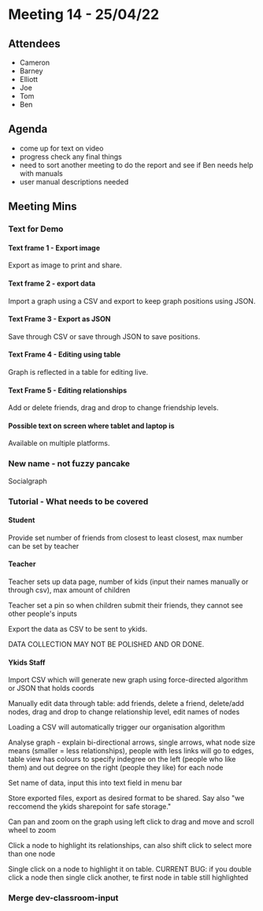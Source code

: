 # Meeting 14 - 25/04/22

## Attendees
- Cameron
- Barney
- Elliott
- Joe
- Tom
- Ben

## Agenda
- come up for text on video
- progress check any final things
- need to sort another meeting to do the report and see if Ben needs help with manuals
- user manual descriptions needed

## Meeting Mins

### Text for Demo

#### Text frame 1 - Export image

Export as image to print and share.

#### Text frame 2 - export data

Import a graph using a CSV and export to keep graph positions using JSON.


#### Text Frame 3 - Export as JSON

Save through CSV or save through JSON to save positions.

#### Text Frame 4 - Editing using table

Graph is reflected in a table for editing live.

#### Text Frame 5 - Editing relationships

Add or delete friends, drag and drop to change friendship levels.

#### Possible text on screen where tablet and laptop is

Available on multiple platforms.

### New name - not fuzzy pancake

Socialgraph

### Tutorial - What needs to be covered

#### Student

Provide set number of friends from closest to least closest, max number can be set by teacher
 
#### Teacher

Teacher sets up data page, number of kids (input their names manually or through csv), max amount of children

Teacher set a pin so when children submit their friends, they cannot see other people's inputs

Export the data as CSV to be sent to ykids.

DATA COLLECTION MAY NOT BE POLISHED AND OR DONE.

#### Ykids Staff

Import CSV which will generate new graph using force-directed algorithm or JSON that holds coords

Manually edit data through table: add friends, delete a friend, delete/add nodes, drag and drop to change relationship level, edit names of nodes

Loading a CSV will automatically trigger our organisation algorithm

Analyse graph - explain bi-directional arrows, single arrows, what node size means (smaller = less relationships), people with less links will go to edges, table view has colours to specify indegree on the left (people who like them) and out degree on the right (people they like) for each node

Set name of data, input this into text field in menu bar

Store exported files, export as desired format to be shared. Say also "we reccomend the ykids sharepoint for safe storage."

Can pan and zoom on the graph using left click to drag and move and scroll wheel to zoom

Click a node to highlight its relationships, can also shift click to select more than one node

Single click on a node to highlight it on table. CURRENT BUG: if you double click a node then single click another, te first node in table still highlighted


### Merge dev-classroom-input
